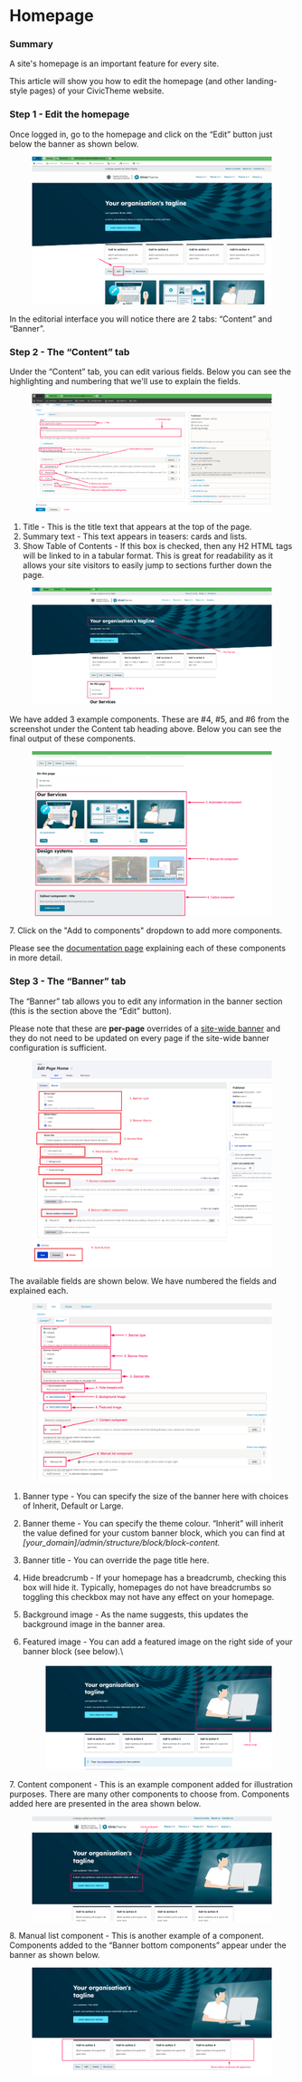 # Homepage

### Summary <a href="#editingthehomepage-summary" id="editingthehomepage-summary"></a>

A site's homepage is an important feature for every site.&#x20;

This article will show you how to edit the homepage (and other landing-style pages) of your CivicTheme website.

### Step 1 - Edit the homepage <a href="#editingthehomepage-step1-editthehomepage" id="editingthehomepage-step1-editthehomepage"></a>

Once logged in, go to the homepage and click on the “Edit” button just below the banner as shown below.

<figure><img src="../.gitbook/assets/image (17).png" alt=""><figcaption></figcaption></figure>

In the editorial interface you will notice there are 2 tabs: “Content” and “Banner”.

### Step 2 - The “Content” tab <a href="#editingthehomepage-step2-the-content-tab" id="editingthehomepage-step2-the-content-tab"></a>

Under the “Content” tab, you can edit various fields. Below you can see the highlighting and numbering that we'll use to explain the fields.

<figure><img src="../.gitbook/assets/image (103).png" alt=""><figcaption></figcaption></figure>

1. Title - This is the title text that appears at the top of the page.
2. Summary text - This text appears in teasers: cards and lists.
3. Show Table of Contents - If this box is checked, then any H2 HTML tags will be linked to in a tabular format. This is great for readability as it allows your site visitors to easily jump to sections further down the page.

<figure><img src="../.gitbook/assets/image (102).png" alt=""><figcaption></figcaption></figure>

We have added 3 example components. These are #4, #5, and #6 from the screenshot under the Content tab heading above. Below you can see the final output of these components.

<figure><img src="../.gitbook/assets/image (100).png" alt=""><figcaption></figcaption></figure>

7\. Click on the "Add to components" dropdown to add more components.

Please see the [documentation page](content-types/page/landing-page.md) explaining each of these components in more detail.&#x20;

### Step 3 - The “Banner” tab <a href="#editingthehomepage-step3-the-banner-tab" id="editingthehomepage-step3-the-banner-tab"></a>

The “Banner” tab allows you to edit any information in the banner section (this is the section above the “Edit” button).

Please note that these are **per-page** overrides of a [site-wide banner](broken-reference) and they do not need to be updated on every page if the site-wide banner configuration is sufficient.

<figure><img src="../.gitbook/assets/image (75).png" alt=""><figcaption></figcaption></figure>

The available fields are shown below. We have numbered the fields and explained each.

<figure><img src="../.gitbook/assets/image (10).png" alt=""><figcaption></figcaption></figure>

1. Banner type - You can specify the size of the banner here with choices of Inherit, Default or Large.&#x20;
2. Banner theme - You can specify the theme colour. “Inherit” will inherit the value defined for your custom banner block, which you can find at _\[your\_domain]/admin/structure/block/block-content._
3. Banner title - You can override the page title here.
4. Hide breadcrumb - If your homepage has a breadcrumb, checking this box will hide it. Typically, homepages do not have breadcrumbs so toggling this checkbox may not have any effect on your homepage.
5. Background image - As the name suggests, this updates the background image in the banner area.
6.  Featured image - You can add a featured image on the right side of your banner block (see below).\




    <figure><img src="../.gitbook/assets/image (90).png" alt=""><figcaption></figcaption></figure>

7\. Content component - This is an example component added for illustration purposes. There are many other components to choose from. Components added here are presented in the area shown below.

<figure><img src="../.gitbook/assets/image (19).png" alt=""><figcaption></figcaption></figure>

8\. Manual list component - This is another example of a component. Components added to the “Banner bottom components” appear under the banner as shown below.

<figure><img src="../.gitbook/assets/image (6).png" alt=""><figcaption></figcaption></figure>
